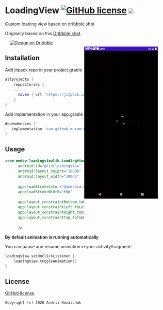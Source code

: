 # LoadingView [![GitHub license](https://img.shields.io/github/license/muramrr/LoadingView?color=orange)](https://github.com/muramrr/Kudago-Application/blob/master/LICENSE) [![](https://img.shields.io/badge/minSDK-14-green)](https://shields.io/)

Custom loading view based on dribbble shot

<img src="/sample.gif" alt="sample" title="sample" align="right" vspace="52" height="500"/>

Originally based on this [Dribbble shot](https://dribbble.com/shots/5095383-Loader-Animation).

<a href="https://dribbble.com/shots/5095383-Loader-Animation">
  <img alt="Design on Dribbble" src="https://github.com/muramrr/misc/blob/master/dribbble.png" width="200" height="80" hspace="15" />
</a>

## Installation

Add jitpack repo in your project.gradle
```gradle
allprojects {
    repositories {
    ...
      maven { url 'https://jitpack.io' }
    }
}
 ```

Add implementation in your app.gradle
```gradle
dependencies {
   implementation 'com.github.muramrr:LoadingView:1.2'
}
```

## Usage

```xml
<com.mmdev.loadingviewlib.LoadingView
      android:id="@+id/loadingView"
      android:layout_height="100dp"
      android:layout_width="100dp"
      
      app:loadStrokeColor="@android:color/white"
      app:loadStrokeWidth="6dp"
      
      app:layout_constraintBottom_toBottomOf="parent"
      app:layout_constraintLeft_toLeftOf="parent"
      app:layout_constraintRight_toRightOf="parent"
      app:layout_constraintTop_toTopOf="parent"
      
      />

```
**By default animation is running automatically**

You can pause and resume animation in your activity/fragment:

```kotlin
loadingView.setOnClickListener {
    loadingView.toggleAnimation()
}

```



## License

[GitHub license](https://github.com/muramrr/LoadingView/blob/master/LICENSE)


```
Copyright (c) 2020 Andrii Kovalchuk
```
